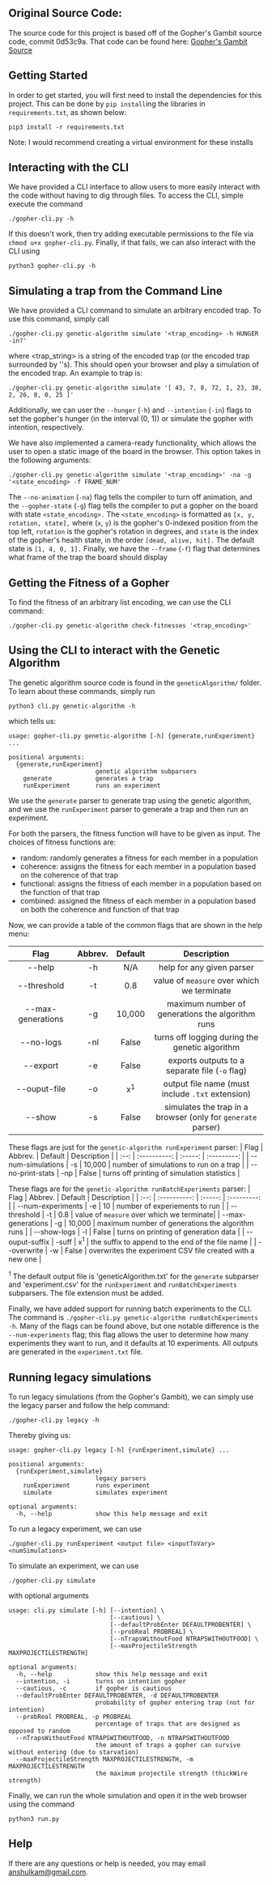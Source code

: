 ## Original Source Code:
The source code for this project is based off of the Gopher's Gambit source code, commit 0d53c9a. That code can be found here:
[Gopher's Gambit Source](https://github.com/amanirmk/AMISTAD-intention-exp3/tree/0d53c9acc48591a7ace67b6032ca5edc54665a7a)

## Getting Started
In order to get started, you will first need to install the dependencies for this project.
This can be done by `pip install`ing the libraries in `requirements.txt`, as shown below:
```
pip3 install -r requirements.txt
```
Note: I would recommend creating a virtual environment for these installs

## Interacting with the CLI
We have provided a CLI interface to allow users to more easily interact with the code without having to dig through files. To access the CLI, simple execute the command
```
./gopher-cli.py -h
```
If this doesn't work, then try adding executable permissions to the file via `chmod u+x gopher-cli.py`.
Finally, if that fails, we can also interact with the CLI using
```
python3 gopher-cli.py -h
```
## Simulating a trap from the Command Line
We have provided a CLI command to simulate an arbitrary encoded trap. To use this command, simply call
```
./gopher-cli.py genetic-algorithm simulate '<trap_encoding> -h HUNGER -in?'
```
where <trap_string> is a string of the encoded trap (or the encoded trap surrounded by ''s). This should open your browser and play a simulation of the encoded trap. An example to trap is:
```
./gopher-cli.py genetic-algorithm simulate '[ 43, 7, 8, 72, 1, 23, 38, 2, 26, 8, 0, 25 ]'
```
Additionally, we can user the `--hunger` (`-h`) and `--intention` (`-in`) flags to set the gopher's hunger (in the interval (0, 1)) or simulate the gopher with intention, respectively.

We have also implemented a camera-ready functionality, which allows the user to open a static image of the board in the browser.
This option takes in the following arguments:
```
./gopher-cli.py genetic-algorithm simulate '<trap_encoding>' -na -g '<state_encoding> -f FRAME_NUM'
```
The `--no-animation` (`-na`) flag tells the compiler to turn off animation, and the `--gopher-state` (`-g`) flag tells the compiler to put a gopher on the board with state `<state_encoding>.`
The `<state_encoding>` is formatted as `[x, y, rotation, state],` where (`x`, `y`) is the gopher's 0-indexed position from the top left, `rotation` is the gopher's rotation in degrees, and `state` is the index of the gopher's health state, in the order `[dead, alive, hit].`
The default state is `[1, 4, 0, 1].`
Finally, we have the `--frame` (`-f`) flag that determines what frame of the trap the board should display

## Getting the Fitness of a Gopher
To find the fitness of an arbitrary list encoding, we can use the CLI command:
```
./gopher-cli.py genetic-algorithm check-fitnesses '<trap_encoding>'
```

## Using the CLI to interact with the Genetic Algorithm
The genetic algorithm source code is found in the `geneticAlgorithm/` folder.
To learn about these commands, simply run
```
python3 cli.py genetic-algorithm -h
```
which tells us:
```
usage: gopher-cli.py genetic-algorithm [-h] {generate,runExperiment} ...

positional arguments:
  {generate,runExperiment}
                        genetic algorithm subparsers
    generate            generates a trap
    runExperiment       runs an experiment
```
We use the `generate` parser to generate trap using the genetic algorithm, and we use the `runExperiment` parser to generate a trap and then run an experiment.

For both the parsers, the fitness function will have to be given as input. The choices of fitness functions are:
- random: randomly generates a fitness for each member in a population
- coherence: assigns the fitness for each member in a population based on the coherence of that trap
- functional: assigns the fitness of each member in a population based on the function of that trap
- combined: assigned the fitness of each member in a population based on both the coherence and function of that trap

Now, we can provide a table of the common flags that are shown in the help menu:

| Flag | Abbrev. | Default | Description |
| :--: | :----------: | :-----: | :---------: |
| --help | -h | N/A | help for any given parser|
| --threshold | -t | 0.8 | value of `measure` over which we terminate|
| --max-generations | -g | 10,000 | maximum number of generations the algorithm runs |
| --no-logs | -nl | False | turns off logging during the genetic algorithm |
| --export | -e | False | exports outputs to a separate file (`-o` flag)| |
| --ouput-file | -o | x<sup>1</sup> | output file name (must include `.txt` extension) |
| --show | -s | False | simulates the trap in a browser (only for `generate` parser) |

These flags are just for the `genetic-algorithm runExperiment` parser:
| Flag | Abbrev. | Default | Description |
| :--: | :----------: | :-----: | :---------: |
| --num-simulations | -s | 10,000 | number of simulations to run on a trap |
| --no-print-stats | -np | False | turns off printing of simulation statistics |

These flags are for the `genetic-algorithm runBatchExperiments` parser:
| Flag | Abbrev. | Default | Description |
| :--: | :----------: | :-----: | :---------: |
| --num-experiments | -e | 10 | number of experiements to run |
| --threshold | -t | 0.8 | value of `measure` over which we terminate|
| --max-generations | -g | 10,000 | maximum number of generations the algorithm runs |
| --show-logs | -l | False | turns on printing of generation data |
| --ouput-suffix | -suff | x<sup>1</sup> | the suffix to append to the end of the file name |
| --overwrite | -w | False | overwrites the experiment CSV file created with a new one |

<sup>1</sup> The default output file is 'geneticAlgorithm.txt' for the `generate` subparser and 'experiment.csv' for the `runExperiment` and `runBatchExperiments` subparsers. The file extension must be added.

Finally, we have added support for running batch experiments to the CLI. The command is
`./gopher-cli.py genetic-algorithm runBatchExperiments -h`.
Many of the flags can be found above, but one notable difference is the `--num-experiments` flag; this flag allows the user to determine how many experiments they want to run, and it defaults at 10 experiments. All outputs are generated in the `experiment.txt` file.

## Running legacy simulations
To run legacy simulations (from the Gopher's Gambit), we can simply use the legacy parser and follow the help command:
```
./gopher-cli.py legacy -h
```
Thereby giving us:
```
usage: gopher-cli.py legacy [-h] {runExperiment,simulate} ...

positional arguments:
  {runExperiment,simulate}
                        legacy parsers
    runExperiment       runs experiment
    simulate            simulates experiment

optional arguments:
  -h, --help            show this help message and exit
```

To run a legacy experiment, we can use 
```
./gopher-cli.py runExperiment <output file> <inputToVary> <numSimulations>
```

To simulate an experiment, we can use 
```
./gopher-cli.py simulate
```
with optional arguments
```
usage: cli.py simulate [-h] [--intention] \
                            [--cautious] \
                            [--defaultProbEnter DEFAULTPROBENTER] \
                            [--probReal PROBREAL] \
                            [--nTrapsWithoutFood NTRAPSWITHOUTFOOD] \
                            [--maxProjectileStrength MAXPROJECTILESTRENGTH]

optional arguments:
  -h, --help            show this help message and exit
  --intention, -i       turns on intention gopher
  --cautious, -c        if gopher is cautious
  --defaultProbEnter DEFAULTPROBENTER, -d DEFAULTPROBENTER
                        probability of gopher entering trap (not for intention)
  --probReal PROBREAL, -p PROBREAL
                        percentage of traps that are designed as opposed to random
  --nTrapsWithoutFood NTRAPSWITHOUTFOOD, -n NTRAPSWITHOUTFOOD
                        the amount of traps a gopher can survive without entering (due to starvation)
  --maxProjectileStrength MAXPROJECTILESTRENGTH, -m MAXPROJECTILESTRENGTH
                        the maximum projectile strength (thickWire strength)
```

Finally, we can run the whole simulation and open it in the web browser using the command
```
python3 run.py
```

## Help
If there are any questions or help is needed, you may email anshulkam@gmail.com.
